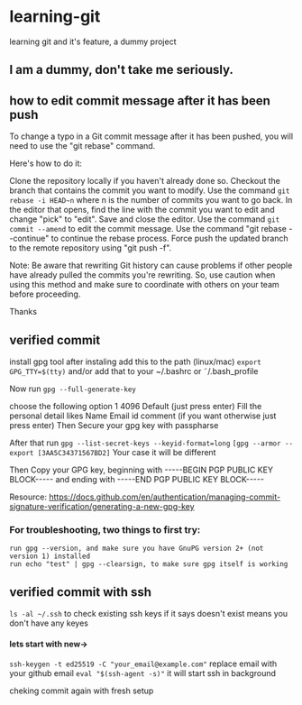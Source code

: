 # learning-git

learning git and it's feature, a dummy project

## I am a dummy, don't take me seriously.


## how to edit commit message after it has been push

To change a typo in a Git commit message after it has been pushed, you will need to use the "git rebase" command.

Here's how to do it:

Clone the repository locally if you haven't already done so.
Checkout the branch that contains the commit you want to modify.
Use the command `git rebase -i HEAD~n` where n is the number of commits you want to go back.
In the editor that opens, find the line with the commit you want to edit and change "pick" to "edit".
Save and close the editor.
Use the command `git commit --amend` to edit the commit message.
Use the command "git rebase --continue" to continue the rebase process.
Force push the updated branch to the remote repository using "git push -f".

Note: Be aware that rewriting Git history can cause problems if other people have already pulled the commits you're rewriting. So, use caution when using this method and make sure to coordinate with others on your team before proceeding.


Thanks 

## verified commit

install  gpg tool 
after instaling add this to the path (linux/mac)
`export GPG_TTY=$(tty)` and/or add that to your ~/.bashrc or ˜/.bash_profile

Now 
run `gpg --full-generate-key`

choose the following option
1
4096
Default (just press enter)
Fill the personal detail likes
Name
Email id
comment (if you want otherwise just press enter)
Then Secure your gpg key with passpharse

After that run 
`gpg --list-secret-keys --keyid-format=long`
`[gpg --armor --export [3AA5C34371567BD2]` Your case it will be different

Then Copy your GPG key, beginning with -----BEGIN PGP PUBLIC KEY BLOCK----- and ending with -----END PGP PUBLIC KEY BLOCK-----

Resource: https://docs.github.com/en/authentication/managing-commit-signature-verification/generating-a-new-gpg-key



### For troubleshooting, two things to first try:

    run gpg --version, and make sure you have GnuPG version 2+ (not version 1) installed
    run echo "test" | gpg --clearsign, to make sure gpg itself is working

## verified commit with ssh

`ls -al ~/.ssh` to check existing ssh keys if it says doesn't exist means you don't have any keyes

#### lets start with new->

`ssh-keygen -t ed25519 -C "your_email@example.com"` replace email with your github email
`eval "$(ssh-agent -s)"` it will start ssh in background 

cheking commit again with fresh setup

